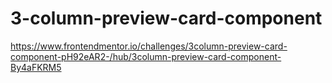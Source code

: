 # 3-column-preview-card-component
https://www.frontendmentor.io/challenges/3column-preview-card-component-pH92eAR2-/hub/3column-preview-card-component-By4aFKRM5
